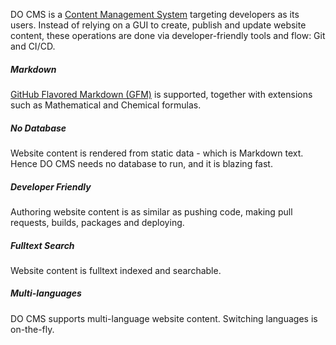 DO CMS is a <a href="https://en.wikipedia.org/wiki/Content_management_system" target="_blank">Content Management System</a> targeting developers as its users. Instead of relying on a GUI to create, publish and update website content, these operations are done via developer-friendly tools and flow: Git and CI/CD.

<div class="row row-cols-1 row-cols-lg-3 row-cols-md-2 ">
    <div class="col pb-2">
        <div class="card">
            <h5 class="card-header"><i class="fa-brands fa-markdown"></i> Markdown</h5>
            <div class="card-body">
                <p class="card-text"><a href="https://github.github.com/gfm/" target="_blank">GitHub Flavored Markdown (GFM)</a> is supported, together with extensions such as Mathematical and Chemical formulas.</p>
            </div>
        </div>
    </div><!-- col -->
    <div class="col pb-2">
        <div class="card">
            <h5 class="card-header"><i class="fa-solid fa-bolt-lightning"></i> No Database</h5>
            <div class="card-body">
                <p class="card-text">Website content is rendered from static data - which is Markdown text. Hence DO CMS needs no database to run, and it is blazing fast.</p>
            </div>
        </div>
    </div><!-- col -->
    <div class="col pb-2">
        <div class="card">
            <h5 class="card-header"><i class="fa-solid fa-code"></i> Developer Friendly</h5>
            <div class="card-body">
                <p class="card-text">Authoring website content is as similar as pushing code, making pull requests, builds, packages and deploying.</p>
            </div>
        </div>
    </div><!-- col -->
    <div class="col pb-2">
        <div class="card">
            <h5 class="card-header"><i class="fa-brands fa-searchengin"></i> Fulltext Search</h5>
            <div class="card-body">
                <p class="card-text">Website content is fulltext indexed and searchable.</p>
            </div>
        </div>
    </div><!-- col -->
    <div class="col pb-2">
        <div class="card">
            <h5 class="card-header"><i class="fa-solid fa-book-atlas"></i> Multi-languages</h5>
            <div class="card-body">
                <p class="card-text">DO CMS supports multi-language website content. Switching languages is on-the-fly.</p>
            </div>
        </div>
    </div><!-- col -->
</div>
